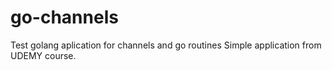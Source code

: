 # go-channels
Test golang aplication for channels and go routines
Simple application from UDEMY course. 
